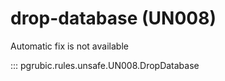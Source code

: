 # drop-database (UN008)

Automatic fix is not available

::: pgrubic.rules.unsafe.UN008.DropDatabase


